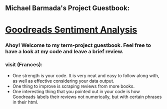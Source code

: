 ## Michael Barmada's Project Guestbook:
# [Goodreads Sentiment Analysis](https://github.com/Data-Science-for-Linguists-2021/Goodreads-Sentiment-Analysis)

### Ahoy! Welcome to my term-project guestbook. Feel free to have a look at my code and leave a brief review. 

### visit (Frances):
 - One strength is your code. It is very neat and easy to follow along with, as well as effective considering your data output.
 - One thing to improve is scraping reviews from more books. 
 - One interesting thing that you pointed out in your code is how Goodreads labels their reviews not numerically, but with certain phrases in their html.

